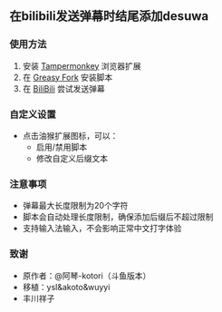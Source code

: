 ## 在bilibili发送弹幕时结尾添加desuwa



### 使用方法

1. 安装 [Tampermonkey](https://www.tampermonkey.net/) 浏览器扩展
2. 在 [Greasy Fork](https://greasyfork.org/zh-CN/scripts/537006-bilibili%E5%BC%B9%E5%B9%95%E7%BB%93%E5%B0%BE%E8%87%AA%E5%8A%A8%E6%B7%BB%E5%8A%A0desuwa) 安装脚本
3. 在 [BiliBili](https://live.bilibili.com/) 尝试发送弹幕 

### 自定义设置

- 点击油猴扩展图标，可以：
  - 启用/禁用脚本
  - 修改自定义后缀文本

### 注意事项

- 弹幕最大长度限制为20个字符
- 脚本会自动处理长度限制，确保添加后缀后不超过限制
- 支持输入法输入，不会影响正常中文打字体验

### 致谢

- 原作者：@阿琴-kotori（斗鱼版本）
- 移植：ysl&akoto&wuyyi
- 丰川祥子
